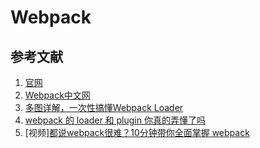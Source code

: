 # Webpack

## 参考文献

1. [官网](https://webpack.js.org)
2. [Webpack中文网](https://webpack.docschina.org)
3. [多图详解，一次性搞懂Webpack Loader](https://juejin.cn/post/6992754161221632030)
4. [webpack 的 loader 和 plugin 你真的弄懂了吗](https://juejin.cn/post/6861784748491669511)
5. [视频][都说webpack很难？10分钟带你全面掌握 webpack](https://www.bilibili.com/video/BV1cQ4y1D7AN)
